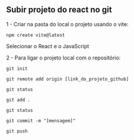 ## Subir projeto do react no git 

1 - Criar na pasta do local o projeto usando o vite:
```
npm create vite@latest
```
Selecionar o React e o JavaScript

2 - Para ligar o projeto local com o repositório:
```
git init
```

```
git remote add origin [link_do_projeto_github]
```

```
git status
```

```
git add .
```

```
git status
```

```
git commit -m "[mensagem]"
```

```
git push
```